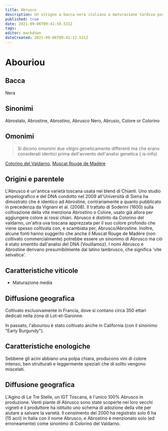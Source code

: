 ```yaml
---
title: Abrusco
description: Un vitigno a bacca nera italiano a maturazione tardiva poco conosciuto e in pericolo di estinzione, dal grande potere colorante.
published: true
date: 2021-09-06T09:41:59.531Z
tags: 
editor: markdown
dateCreated: 2021-09-06T09:41:12.531Z
---
```


# Abouriou

## Bacca
Nera
## Sinonimi
Abrostalo, Abrostine, Abrostino, Abrusco Nero, Abrusio, Colore or Colorino

## Omonimi
> Si dicono omonimi due vitigni geneticamente differenti ma che erano considerati identici prima dell'avvento dell'analisi genetica
{.is-info}

[Colorino del Valdarno](/vitigni/bacca-nera/colorino-del-valdarno), [Muscat Rouge de Madère](/vitigni/bacca-nera/muscat-rouge-de-madere)

## Origini e parentele

L'Abrusco è un'antica varietà toscana usata nei blend di Chianti. Uno studio ampelografico e del DNA condotto nel 2009 all'Università di Siena ha dimostrato che è identico ad Abrostine, contrariamente a quanto pubblicato in precedenza da Vignani et al. (2008). Il trattato di Soderini (1600) sulla coltivazione della vite menziona Abrostino o Colore, usato già allora per aggiungere colore ai rossi chiari. Abrusco è distinto da Colorino del valdarno, un'altra uva toscana apprezzata per il suo colore profondo che viene spesso coltivata con, e scambiata per, Abrusco/Abrostine. Inoltre, alcune fonti hanno suggerito che anche il Muscat Rouge de Madère (non coltivato commercialmente) potrebbe essere un sinonimo di Abrusco ma ciò è stato smentito dall'analisi del DNA (Vouillamoz). I nomi Abrusco e Abrostine derivano presumibilmente dal latino lambrusco, che significa 'vite selvatica'.

## Caratteristiche viticole
- Maturazione media

## Diffusione geografica
Coltivato esclusivamente in Francia, dove si contano circa 350 ettari dedicati nella zona di Lot-et-Garonne. 

In passato, l'abouriou è stato coltivato anche in California (con il sinonimo "Early Burgundy").

## Caratteristiche enologiche
Sebbene gli acini abbiano una polpa chiara, producono vini di colore intenso, ben strutturati e leggermente speziati che di solito vengono miscelati.

## Diffusione geografica
L'Agino di Le Tre Stelle, un IGT Toscana, è l'unico 100% Abrusco in produzione. Venti piante di Abrusco sono state scoperte nei loro vecchi vigneti e il produttore ha istituito uno schema di adozione della vite per aiutare a salvare la varietà. Il censimento del 2000 ha registrato solo 6 ha (15 acri) in Italia con il nome Abrusco, e Abrostino è menzionato solo (ed erroneamente) come sinonimo di Colorino del Valdarno.